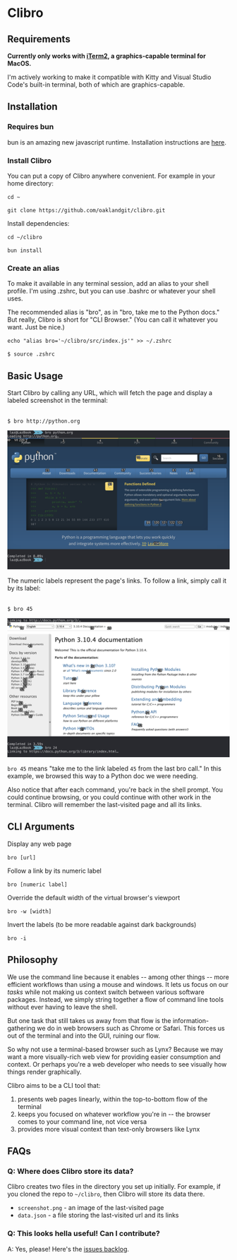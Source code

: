 # Clibro

## Requirements

**Currently only works with [iTerm2](https://iterm2.com/), a graphics-capable terminal for MacOS.**

I'm actively working to make it compatible with Kitty and Visual Studio Code's built-in terminal, both of which are graphics-capable.

## Installation

### Requires bun

bun is an amazing new javascript runtime. Installation instructions are [here](http://bun.sh).

### Install Clibro

You can put a copy of Clibro anywhere convenient. For example in your home directory:

```
cd ~
```

```
git clone https://github.com/oaklandgit/clibro.git
```

Install dependencies:

```
cd ~/clibro
```

```
bun install
```

### Create an alias

To make it available in any terminal session, add an alias to your shell profile. I'm using .zshrc, but you can use .bashrc or whatever your shell uses.

The recommended alias is "bro", as in "bro, take me to the Python docs." But really, Clibro is short for "CLI Browser." (You can call it whatever you want. Just be nice.)

```
echo "alias bro='~/clibro/src/index.js'" >> ~/.zshrc
```

```
$ source .zshrc
```

## Basic Usage

Start Clibro by calling any URL, which will fetch the page and display a labeled screenshot in the terminal:

```

$ bro http://python.org

```

![Screenshot of a Clibro page by URL](/screenshots/clibro-by-url.png)

The numeric labels represent the page's links. To follow a link, simply call it by its label:

```

$ bro 45

```

![Screenshot of a Clibro page by label](/screenshots/clibro-by-label.png)

`bro 45` means "take me to the link labeled `45` from the last bro call." In this example, we browsed this way to a Python doc we were needing.

Also notice that after each command, you're back in the shell prompt. You could continue browsing, or you could continue with other work in the terminal. Clibro will remember the last-visited page and all its links.

## CLI Arguments

Display any web page

```
bro [url]
```

Follow a link by its numeric label

```
bro [numeric label]
```

Override the default width of the virtual browser's viewport

```
bro -w [width]
```

Invert the labels (to be more readable against dark backgrounds)

```
bro -i
```

## Philosophy

We use the command line because it enables -- among other things -- more efficient workflows than using a mouse and windows. It lets us focus on our _tasks_ while not making us context switch between various software packages. Instead, we simply string together a flow of command line tools without ever having to leave the shell.

But one task that still takes us away from that flow is the information-gathering we do in web browsers such as Chrome or Safari. This forces us out of the terminal and into the GUI, ruining our flow.

So why not use a terminal-based browser such as Lynx? Because we may want a more visually-rich web view for providing easier consumption and context. Or perhaps you're a web developer who needs to see visually how things render graphically.

Clibro aims to be a CLI tool that:

1. presents web pages linearly, within the top-to-bottom flow of the terminal
2. keeps you focused on whatever workflow you're in -- the browser comes to your command line, not vice versa
3. provides more visual context than text-only browsers like Lynx

## FAQs

### Q: Where does Clibro store its data?

Clibro creates two files in the directory you set up initially. For example, if you cloned the repo to `~/clibro`, then Clibro will store its data there.

- `screenshot.png` - an image of the last-visited page
- `data.json` - a file storing the last-visited url and its links

### Q: This looks hella useful! Can I contribute?

A: Yes, please! Here's the [issues backlog](https://github.com/oaklandgit/clibro/issues).
